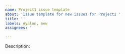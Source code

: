 ```yaml
---
name: Project1 issue template
about: 'Issue template for new issues for Project1 '
title: ''
labels: Ayalon, new
assignees: ''

---
```


Description:
